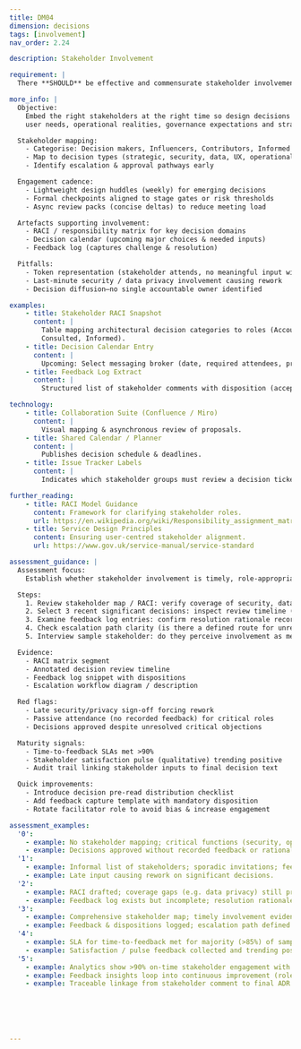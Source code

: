 ```yaml
---
title: DM04
dimension: decisions
tags: [involvement]
nav_order: 2.24

description: Stakeholder Involvement

requirement: |
  There **SHOULD** be effective and commensurate stakeholder involvement with respect to solution design and architecture decisions.

more_info: |
  Objective:
    Embed the right stakeholders at the right time so design decisions balance
    user needs, operational realities, governance expectations and strategic fit.

  Stakeholder mapping:
    - Categorise: Decision makers, Influencers, Contributors, Informed
    - Map to decision types (strategic, security, data, UX, operational)
    - Identify escalation & approval pathways early

  Engagement cadence:
    - Lightweight design huddles (weekly) for emerging decisions
    - Formal checkpoints aligned to stage gates or risk thresholds
    - Async review packs (concise deltas) to reduce meeting load

  Artefacts supporting involvement:
    - RACI / responsibility matrix for key decision domains
    - Decision calendar (upcoming major choices & needed inputs)
    - Feedback log (captures challenge & resolution)

  Pitfalls:
    - Token representation (stakeholder attends, no meaningful input window)
    - Last-minute security / data privacy involvement causing rework
    - Decision diffusion—no single accountable owner identified

examples: 
    - title: Stakeholder RACI Snapshot
      content: |
        Table mapping architectural decision categories to roles (Accountable,
        Consulted, Informed).
    - title: Decision Calendar Entry
      content: |
        Upcoming: Select messaging broker (date, required attendees, pre-read link).
    - title: Feedback Log Extract
      content: |
        Structured list of stakeholder comments with disposition (accepted / rejected) & rationale.

technology:
    - title: Collaboration Suite (Confluence / Miro)
      content: |
        Visual mapping & asynchronous review of proposals.
    - title: Shared Calendar / Planner
      content: |
        Publishes decision schedule & deadlines.
    - title: Issue Tracker Labels
      content: |
        Indicates which stakeholder groups must review a decision ticket.

further_reading:
    - title: RACI Model Guidance
      content: Framework for clarifying stakeholder roles.
      url: https://en.wikipedia.org/wiki/Responsibility_assignment_matrix
    - title: Service Design Principles
      content: Ensuring user-centred stakeholder alignment.
      url: https://www.gov.uk/service-manual/service-standard

assessment_guidance: |
  Assessment focus:
    Establish whether stakeholder involvement is timely, role‑appropriate and produces traceable influence on decisions.

  Steps:
    1. Review stakeholder map / RACI: verify coverage of security, data, operations, product, finance, clinical (if applicable) and user research.
    2. Select 3 recent significant decisions: inspect review timeline (were relevant stakeholders engaged before lock-in?).
    3. Examine feedback log entries: confirm resolution rationale recorded (accepted / declined with reason).
    4. Check escalation path clarity (is there a defined route for unresolved contention?).
    5. Interview sample stakeholder: do they perceive involvement as meaningful vs ceremonial?

  Evidence:
    - RACI matrix segment
    - Annotated decision review timeline
    - Feedback log snippet with dispositions
    - Escalation workflow diagram / description

  Red flags:
    - Late security/privacy sign-off forcing rework
    - Passive attendance (no recorded feedback) for critical roles
    - Decisions approved despite unresolved critical objections

  Maturity signals:
    - Time-to-feedback SLAs met >90%
    - Stakeholder satisfaction pulse (qualitative) trending positive
    - Audit trail linking stakeholder inputs to final decision text

  Quick improvements:
    - Introduce decision pre-read distribution checklist
    - Add feedback capture template with mandatory disposition
    - Rotate facilitator role to avoid bias & increase engagement

assessment_examples:
  '0':
    - example: No stakeholder mapping; critical functions (security, operations) uninvolved until late.
    - example: Decisions approved without recorded feedback or rationale.
  '1':
    - example: Informal list of stakeholders; sporadic invitations; feedback captured in chat not logged.
    - example: Late input causing rework on significant decisions.
  '2':
    - example: RACI drafted; coverage gaps (e.g. data privacy) still present.
    - example: Feedback log exists but incomplete; resolution rationale missing for some items.
  '3':
    - example: Comprehensive stakeholder map; timely involvement evidenced for most major decisions.
    - example: Feedback & dispositions logged; escalation path defined though rarely used.
  '4':
    - example: SLA for time-to-feedback met for majority (>85%) of sampled decisions.
    - example: Satisfaction / pulse feedback collected and trending positively; few late surprises.
  '5':
    - example: Analytics show >90% on-time stakeholder engagement with decreasing rework rate.
    - example: Feedback insights loop into continuous improvement (role coverage, cadence adjustments).
    - example: Traceable linkage from stakeholder comment to final ADR text for all sampled decisions.






---
```

